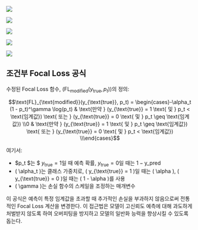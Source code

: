 ![](../../Data/Models/ObjectDetection/YoloV5/0.png)

![](../../Data/Models/ObjectDetection/YoloV5/1.jpg)

![](../../Data/Models/ObjectDetection/YoloV5/2.jpg)

![](../../Data/Models/ObjectDetection/YoloV5/3.jpg)

![](../../Data/Models/ObjectDetection/YoloV5/4.jpg)






## 조건부 Focal Loss 공식

수정된 Focal Loss 함수, $( \text{FL}_{\text{modified}}(y_{\text{true}}, p_t))$의 정의:

$$\text{FL}_{\text{modified}}(y_{\text{true}}, p_t) = \begin{cases}-\alpha_t (1 - p_t)^\gamma \log(p_t) & \text{만약 } (y_{\text{true}} = 1 \text{ 및 } p_t < \text{임계값}) \text{ 또는 } (y_{\text{true}} = 0 \text{ 및 } p_t \geq \text{임계값}) \\0 & \text{만약 } (y_{\text{true}} = 1 \text{ 및 } p_t \geq \text{임계값}) \text{ 또는 } (y_{\text{true}} = 0 \text{ 및 } p_t < \text{임계값}) \\\end{cases}$$

여기서:
- $p_t $는 $ $y_{\text{true}} = 1$일 때 예측 확률, $y_{\text{true}} = 0$일 때는 $1-\text{y_pred}$    
- \( \alpha_t \)는 클래스 가중치로, \( y_{\text{true}} = 1 \)일 때는 \( \alpha \), \( y_{\text{true}} = 0 \)일 때는 \( 1 - \alpha \)를 사용
- \( \gamma \)는 손실 함수의 스케일을 조정하는 매개변수

이 공식은 예측이 특정 임계값을 초과할 때 추가적인 손실을 부과하지 않음으로써 전통적인 Focal Loss 계산을 변경한다. 이 접근법은 모델이 고신뢰도 예측에 대해 과도하게 처벌받지 않도록 하여 오버피팅을 방지하고 모델의 일반화 능력을 향상시킬 수 있도록 돕는다.